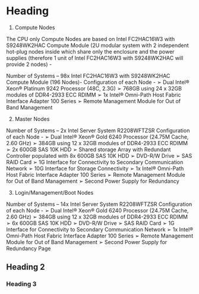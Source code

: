# Heading

1. Compute Nodes 
 
The CPU only Compute Nodes are based on Intel FC2HAC16W3 with S9248WK2HAC Compute Module (2U modular system with 2 independent hot-plug nodes inside which share only the enclosure and the power supplies (therefore 1 unit of Intel FC2HAC16W3 with S9248WK2HAC will provide 2 nodes) - 
 
Number of Systems – 98x Intel FC2HAC16W3 with S9248WK2HAC Compute Module (196 Nodes)- Configuration of each Node - ➢ Dual Intel® Xeon® Platinum 9242 Processor (48C, 2.3G) ➢ 768GB using 24 x 32GB modules of DDR4-2933 ECC RDIMM ➢ 1x Intel® Omni-Path Host Fabric Interface Adapter 100 Series ➢ Remote Management Module for Out of Band Management 
 
2. Master Nodes 
 
Number of Systems – 2x Intel Server System R2208WFTZSR Configuration of each Node - ➢ Dual Intel® Xeon® Gold 6240 Processor (24.75M Cache, 2.60 GHz) ➢ 384GB using 12 x 32GB modules of DDR4-2933 ECC RDIMM ➢ 2x 600GB SAS 10K HDD ➢ Shared storage Array with Redundant Controller populated with 8x 600GB SAS 10K HDD ➢ DVD-R/W Drive ➢ SAS RAID Card  ➢ 1G Interface for Connectivity to Secondary Communication Network ➢ 10G Interface for Storage Connectivity ➢ 1x Intel® Omni-Path Host Fabric Interface Adapter 100 Series ➢ Remote Management Module for Out of Band Management ➢ Second Power Supply for Redundancy 
 
3. Login/Management/Boot Nodes 
 
Number of Systems – 14x Intel Server System R2208WFTZSR Configuration of each Node - ➢ Dual Intel® Xeon® Gold 6240 Processor (24.75M Cache, 2.60 GHz) ➢ 384GB using 12 x 32GB modules of DDR4-2933 ECC RDIMM ➢ 6x 600GB SAS 10K HDD ➢ DVD-R/W Drive ➢ SAS RAID Card  ➢ 1G Interface for Connectivity to Secondary Communication Network ➢ 1x Intel® Omni-Path Host Fabric Interface Adapter 100 Series ➢ Remote Management Module for Out of Band Management ➢ Second Power Supply for Redundancy 
Page 
## Heading 2


### Heading 3

